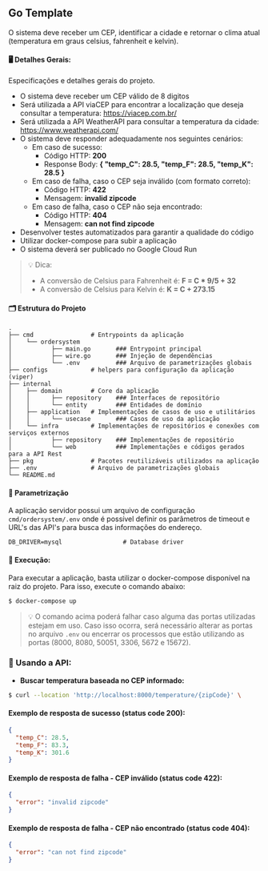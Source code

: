 ## Go Template

O sistema deve receber um CEP, identificar a cidade e retornar o clima atual (temperatura em graus celsius, fahrenheit e kelvin).

#### 🖥️ Detalhes Gerais:

Especificações e detalhes gerais do projeto. 
- O sistema deve receber um CEP válido de 8 digitos
- Será utilizada a API viaCEP para encontrar a localização que deseja consultar a temperatura: https://viacep.com.br/
- Será utilizada a API WeatherAPI para consultar a temperatura da cidade: https://www.weatherapi.com/
- O sistema deve responder adequadamente nos seguintes cenários:
  - Em caso de sucesso:
    - Código HTTP: **200**
    - Response Body: **{ "temp_C": 28.5, "temp_F": 28.5, "temp_K": 28.5 }**
  - Em caso de falha, caso o CEP seja inválido (com formato correto):
    - Código HTTP: **422**
    - Mensagem: **invalid zipcode**
  - Em caso de falha, caso o CEP não seja encontrado:
    -  Código HTTP: **404**
    - Mensagem: **can not find zipcode**
- Desenvolver testes automatizados para garantir a qualidade do código
- Utilizar docker-compose para subir a aplicação
- O sistema deverá ser publicado no Google Cloud Run

> 💡 Dica:<br/>
> - A conversão de Celsius para Fahrenheit é: **F = C * 9/5 + 32**
> - A conversão de Celsius para Kelvin é: **K = C + 273.15**

#### 🗂️ Estrutura do Projeto
    .
    ├── cmd                # Entrypoints da aplicação
    │    └── ordersystem   
    │           ├── main.go       ### Entrypoint principal
    │           ├── wire.go       ### Injeção de dependências
    │           └── .env          ### Arquivo de parametrizações globais
    ├── configs            # helpers para configuração da aplicação (viper)
    ├── internal
    │    ├── domain        # Core da aplicação
    │    │      ├── repository    ### Interfaces de repositório
    │    │      └── entity        ### Entidades de domínio
    │    ├── application   # Implementações de casos de uso e utilitários
    │    │      └── usecase       ### Casos de uso da aplicação
    │    └── infra         # Implementações de repositórios e conexões com serviços externos
    │           ├── repository    ### Implementações de repositório
    │           └── web           ### Implementações e códigos gerados para a API Rest
    ├── pkg                # Pacotes reutilizáveis utilizados na aplicação
    ├── .env               # Arquivo de parametrizações globais
    └── README.md

#### 🧭 Parametrização
A aplicação servidor possui um arquivo de configuração `cmd/ordersystem/.env` onde é possível definir os parâmetros de timeout e URL's das API's para busca das informações do endereço.

```
DB_DRIVER=mysql                 # Database driver
```

#### 🚀 Execução:
Para executar a aplicação, basta utilizar o docker-compose disponível na raiz do projeto. Para isso, execute o comando abaixo:
```bash
$ docker-compose up
```

> 💡 O comando acima poderá falhar caso alguma das portas utilizadas estejam em uso. Caso isso ocorra, será necessário alterar as portas no arquivo `.env` ou encerrar os processos que estão utilizando as portas (8000, 8080, 50051, 3306, 5672 e 15672).

### 📝 Usando a API:

- **Buscar temperatura baseada no CEP informado:**
```bash
$ curl --location 'http://localhost:8000/temperature/{zipCode}' \
```
#### Exemplo de resposta de sucesso (status code 200):
```json
{
  "temp_C": 28.5,
  "temp_F": 83.3,
  "temp_K": 301.6
}
```

#### Exemplo de resposta de falha - CEP inválido (status code 422):
```json
{
  "error": "invalid zipcode"
}
```

#### Exemplo de resposta de falha - CEP não encontrado (status code 404):
```json
{
  "error": "can not find zipcode"
}
```
